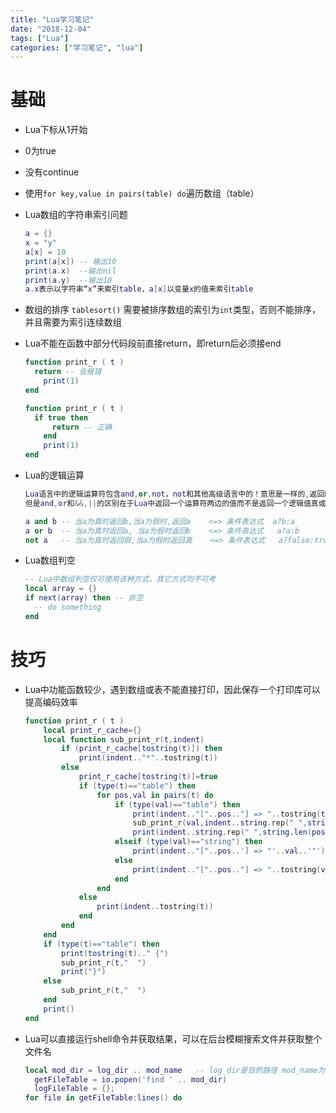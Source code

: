 ```yaml
---
title: "Lua学习笔记"
date: "2018-12-04"
tags: ["Lua"]
categories: ["学习笔记", "lua"]
---
```

#  基础

- Lua下标从1开始

- 0为true

- 没有continue

- 使用`for key,value in pairs(table) do`遍历数组（table）

- Lua数组的字符串索引问题  

  ```lua
  a = {} 
  x = "y"
  a[x] = 10
  print(a[x]) -- 输出10
  print(a.x)  --输出nil
  print(a.y)  --输出10
  a.x表示以字符串“x”来索引table，a[x]以变量x的值来索引table
  ```
  
- 数组的排序 `tablesort()` 需要被排序数组的索引为`int`类型，否则不能排序，并且需要为索引连续数组

- Lua不能在函数中部分代码段前直接return，即return后必须接end

  ```lua
  function print_r ( t )
  	return -- 会报错
      print(1)
  end
  
  function print_r ( t )
  	if true then 
      	return -- 正确
      end
      print(1)
  end
  ```

- Lua的逻辑运算

  ```lua
  Lua语言中的逻辑运算符包含and,or,not，not和其他高级语言中的！意思是一样的,返回的是一个逻辑值真或者假
  但是and,or和&&,||的区别在于Lua中返回一个运算符两边的值而不是返回一个逻辑值真或者假
  
  a and b -- 当a为真时返回b,当a为假时,返回a    <=> 条件表达式  a?b:a
  a or b  -- 当a为真时返回a, 当a为假时返回b    <=> 条件表达式   a?a:b
  not a   -- 当a为真时返回假,当a为假时返回真    <=> 条件表达式   a?false:true
  ```

- Lua数组判空

  ```lua
  -- Lua中数组判空仅可使用该种方式，其它方式均不可考
  local array = {}
  if next(array) then -- 非空
  	-- do something
  end
  ```



# 技巧

- Lua中功能函数较少，遇到数组或表不能直接打印，因此保存一个打印库可以提高编码效率

  ```lua
  function print_r ( t )
      local print_r_cache={}
      local function sub_print_r(t,indent)
          if (print_r_cache[tostring(t)]) then
              print(indent.."*"..tostring(t))
          else
              print_r_cache[tostring(t)]=true
              if (type(t)=="table") then
                  for pos,val in pairs(t) do
                      if (type(val)=="table") then
                          print(indent.."["..pos.."] => "..tostring(t).." {")
                          sub_print_r(val,indent..string.rep(" ",string.len(pos)+8))
                          print(indent..string.rep(" ",string.len(pos)+6).."}")
                      elseif (type(val)=="string") then
                          print(indent.."["..pos..'] => "'..val..'"')
                      else
                          print(indent.."["..pos.."] => "..tostring(val))
                      end
                  end
              else
                  print(indent..tostring(t))
              end
          end
      end
      if (type(t)=="table") then
          print(tostring(t).." {")
          sub_print_r(t,"  ")
          print("}")
      else
          sub_print_r(t,"  ")
      end
      print()
  end
  ```

- Lua可以直接运行shell命令并获取结果，可以在后台模糊搜索文件并获取整个文件名

  ```lua
  local mod_dir = log_dir .. mod_name   -- log_dir是目的路径 mod_name为模糊搜索关键字
  	getFileTable = io.popen('find ' .. mod_dir)
  	logFileTable = {};
  for file in getFileTable:lines() do
  ```